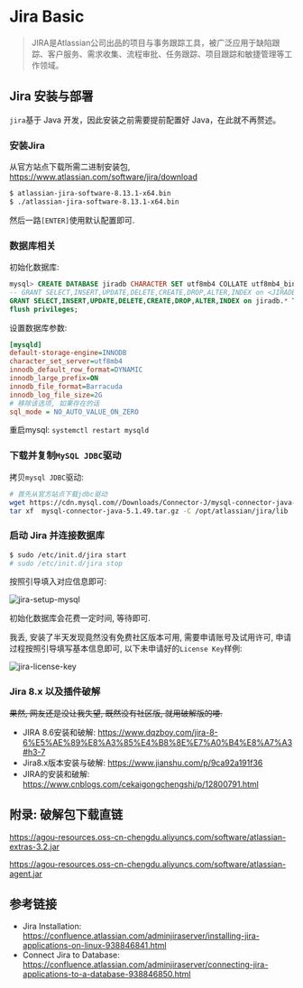 # Jira Basic

> JIRA是Atlassian公司出品的项目与事务跟踪工具，被广泛应用于缺陷跟踪、客户服务、需求收集、流程审批、任务跟踪、项目跟踪和敏捷管理等工作领域。

## Jira 安装与部署

`jira`基于 Java 开发，因此安装之前需要提前配置好 Java，在此就不再赘述。

### 安装Jira

从官方站点下载所需二进制安装包, https://www.atlassian.com/software/jira/download

```bash
$ atlassian-jira-software-8.13.1-x64.bin
$ ./atlassian-jira-software-8.13.1-x64.bin
```

然后一路`[ENTER]`使用默认配置即可.

### 数据库相关

初始化数据库:

```sql
mysql> CREATE DATABASE jiradb CHARACTER SET utf8mb4 COLLATE utf8mb4_bin;
-- GRANT SELECT,INSERT,UPDATE,DELETE,CREATE,DROP,ALTER,INDEX on <JIRADB>.* TO '<USERNAME>'@'<JIRA_SERVER_HOSTNAME>' IDENTIFIED BY '<PASSWORD>';
GRANT SELECT,INSERT,UPDATE,DELETE,CREATE,DROP,ALTER,INDEX on jiradb.* TO 'jiradbuser'@'%' IDENTIFIED BY '123';
flush privileges;
```

设置数据库参数:

```ini
[mysqld]
default-storage-engine=INNODB
character_set_server=utf8mb4
innodb_default_row_format=DYNAMIC
innodb_large_prefix=ON
innodb_file_format=Barracuda
innodb_log_file_size=2G
# 移除该选项, 如果存在的话
sql_mode = NO_AUTO_VALUE_ON_ZERO
```

重启mysql: `systemctl restart mysqld`

### 下载并复制`MySQL JDBC`驱动

拷贝`mysql JDBC`驱动:

```bash
# 首先从官方站点下载jdbc驱动
wget https://cdn.mysql.com//Downloads/Connector-J/mysql-connector-java-5.1.49.tar.gz
tar xf  mysql-connector-java-5.1.49.tar.gz -C /opt/atlassian/jira/lib
```

### 启动 Jira 并连接数据库

```bash
$ sudo /etc/init.d/jira start
# sudo /etc/init.d/jira stop
```

按照引导填入对应信息即可:

![jira-setup-mysql](https://cdn.jsdelivr.net/gh/AGou-ops/images/2020/jira-setup-mysql.png)

初始化数据库会花费一定时间, 等待即可.

我丢, 安装了半天发现竟然没有免费社区版本可用, 需要申请账号及试用许可, 申请过程按照引导填写基本信息即可, 以下未申请好的`License Key`样例:

![jira-license-key](https://cdn.jsdelivr.net/gh/AGou-ops/images/2020/jira-license-key.png)

### Jira 8.x 以及插件破解

~~果然, 网友还是没让我失望, 既然没有社区版, 就用破解版的喽.~~

- JIRA 8.6安装和破解: https://www.dqzboy.com/jira-8-6%E5%AE%89%E8%A3%85%E4%B8%8E%E7%A0%B4%E8%A7%A3#h3-7
- Jira8.x版本安装与破解: https://www.jianshu.com/p/9ca92a191f36
- JIRA的安装和破解: https://www.cnblogs.com/cekaigongchengshi/p/12800791.html

## 附录: 破解包下载直链

https://agou-resources.oss-cn-chengdu.aliyuncs.com/software/atlassian-extras-3.2.jar

https://agou-resources.oss-cn-chengdu.aliyuncs.com/software/atlassian-agent.jar

## 参考链接

- Jira Installation: https://confluence.atlassian.com/adminjiraserver/installing-jira-applications-on-linux-938846841.html
- Connect Jira to Database: https://confluence.atlassian.com/adminjiraserver/connecting-jira-applications-to-a-database-938846850.html